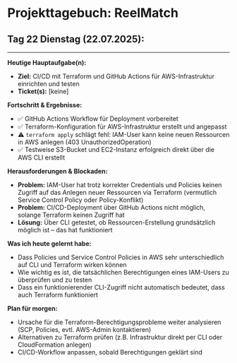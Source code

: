 # Projekttagebuch: ReelMatch

## Tag 22 Dienstag (22.07.2025):

---

**Heutige Hauptaufgabe(n):**
*   **Ziel:** CI/CD mit Terraform und GitHub Actions für AWS-Infrastruktur einrichten und testen
*   **Ticket(s):** [keine]

**Fortschritt & Ergebnisse:**
*   ✅ GitHub Actions Workflow für Deployment vorbereitet
*   ✅ Terraform-Konfiguration für AWS-Infrastruktur erstellt und angepasst
*   ⚠️ `terraform apply` schlägt fehl: IAM-User kann keine neuen Ressourcen in AWS anlegen (403 UnauthorizedOperation)
*   ✅ Testweise S3-Bucket und EC2-Instanz erfolgreich direkt über die AWS CLI erstellt

**Herausforderungen & Blockaden:**
*   **Problem:** IAM-User hat trotz korrekter Credentials und Policies keinen Zugriff auf das Anlegen neuer Ressourcen via Terraform (vermutlich Service Control Policy oder Policy-Konflikt)
*   **Problem:** CI/CD-Deployment über GitHub Actions nicht möglich, solange Terraform keinen Zugriff hat
*   **Lösung:** Über CLI getestet, ob Ressourcen-Erstellung grundsätzlich möglich ist – das hat funktioniert

**Was ich heute gelernt habe:**
*   Dass Policies und Service Control Policies in AWS sehr unterschiedlich auf CLI und Terraform wirken können
*   Wie wichtig es ist, die tatsächlichen Berechtigungen eines IAM-Users zu überprüfen und zu testen
*   Dass ein funktionierender CLI-Zugriff nicht automatisch bedeutet, dass auch Terraform funktioniert

**Plan für morgen:**
*   Ursache für die Terraform-Berechtigungsprobleme weiter analysieren (SCP, Policies, evtl. AWS-Admin kontaktieren)
*   Alternativen zu Terraform prüfen (z.B. Infrastruktur direkt per CLI oder CloudFormation anlegen)
*   CI/CD-Workflow anpassen, sobald Berechtigungen geklärt sind